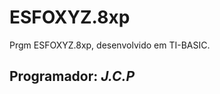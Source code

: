 # ESFOXYZ.8xp
Prgm ESFOXYZ.8xp, desenvolvido em TI-BASIC.

<h2>Programador: <strong><em>J.C.P</strong></em></h2>
